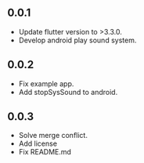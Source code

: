 ## 0.0.1

* Update flutter version to >3.3.0.
* Develop android play sound system.


## 0.0.2

* Fix example app.
* Add stopSysSound to android.


## 0.0.3

* Solve merge conflict.
* Add license
* Fix README.md